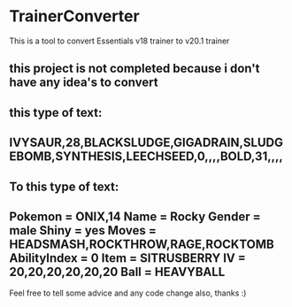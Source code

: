 # TrainerConverter
This is a tool to convert Essentials v18 trainer to v20.1 trainer

this project is not completed because i don't have any idea's to convert 
----------------------
this type of text:
----------------------
IVYSAUR,28,BLACKSLUDGE,GIGADRAIN,SLUDGEBOMB,SYNTHESIS,LEECHSEED,0,,,,BOLD,31,,,,
----------------------
To this type of text:
----------------------
Pokemon = ONIX,14
    Name = Rocky
    Gender = male
    Shiny = yes
    Moves = HEADSMASH,ROCKTHROW,RAGE,ROCKTOMB
    AbilityIndex = 0
    Item = SITRUSBERRY
    IV = 20,20,20,20,20,20
    Ball = HEAVYBALL
----------------------
Feel free to tell some advice and any code change also, thanks :)
